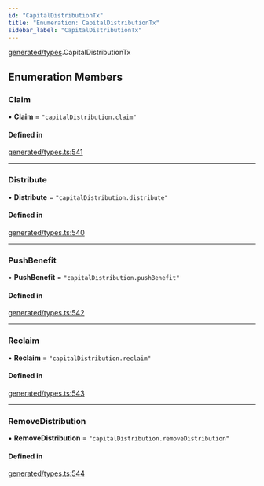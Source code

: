 ```yaml
---
id: "CapitalDistributionTx"
title: "Enumeration: CapitalDistributionTx"
sidebar_label: "CapitalDistributionTx"
---
```


[generated/types](../../../../modules/Generated/Types/Types.md).CapitalDistributionTx

## Enumeration Members

### Claim

• **Claim** = ``"capitalDistribution.claim"``

#### Defined in

[generated/types.ts:541](https://github.com/PolymeshAssociation/polymesh-sdk/blob/978e4ded6/src/generated/types.ts#L541)

___

### Distribute

• **Distribute** = ``"capitalDistribution.distribute"``

#### Defined in

[generated/types.ts:540](https://github.com/PolymeshAssociation/polymesh-sdk/blob/978e4ded6/src/generated/types.ts#L540)

___

### PushBenefit

• **PushBenefit** = ``"capitalDistribution.pushBenefit"``

#### Defined in

[generated/types.ts:542](https://github.com/PolymeshAssociation/polymesh-sdk/blob/978e4ded6/src/generated/types.ts#L542)

___

### Reclaim

• **Reclaim** = ``"capitalDistribution.reclaim"``

#### Defined in

[generated/types.ts:543](https://github.com/PolymeshAssociation/polymesh-sdk/blob/978e4ded6/src/generated/types.ts#L543)

___

### RemoveDistribution

• **RemoveDistribution** = ``"capitalDistribution.removeDistribution"``

#### Defined in

[generated/types.ts:544](https://github.com/PolymeshAssociation/polymesh-sdk/blob/978e4ded6/src/generated/types.ts#L544)
